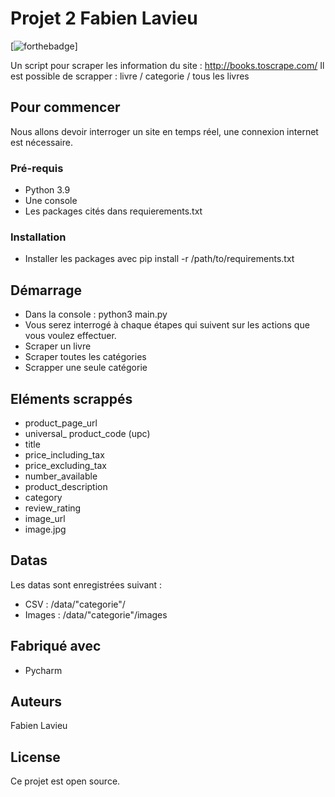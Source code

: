 # Projet 2 Fabien Lavieu


[![forthebadge](http://forthebadge.com/images/badges/built-with-love.svg)]

Un script pour scraper les information du site : http://books.toscrape.com/
Il est possible de scrapper : livre / categorie / tous les livres

## Pour commencer

Nous allons devoir interroger un site en temps réel, une connexion internet est nécessaire.


### Pré-requis



- Python 3.9
- Une console
- Les packages cités dans requierements.txt

### Installation


- Installer les packages avec pip install -r /path/to/requirements.txt


## Démarrage

- Dans la console : python3 main.py
- Vous serez interrogé à chaque étapes qui suivent sur les actions que vous voulez effectuer.
- Scraper un livre
- Scraper toutes les catégories
- Scrapper une seule catégorie

## Eléments scrappés

- product_page_url
- universal_ product_code (upc)
- title
- price_including_tax
- price_excluding_tax
- number_available
- product_description
- category
- review_rating
- image_url
- image.jpg


## Datas

Les datas sont enregistrées suivant :
- CSV : /data/"categorie"/
- Images : /data/"categorie"/images



## Fabriqué avec


* Pycharm 



## Auteurs

Fabien Lavieu

## License

Ce projet est open source.


